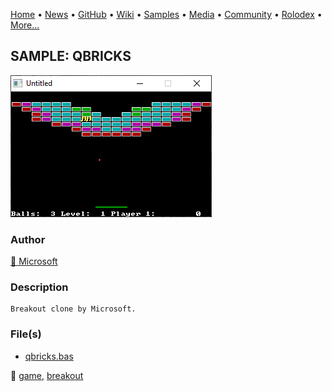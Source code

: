 [Home](https://qb64.com) • [News](../../news.md) • [GitHub](../../github.md) • [Wiki](../../wiki.md) • [Samples](../../samples.md) • [Media](../../media.md) • [Community](../../community.md) • [Rolodex](../../rolodex.md) • [More...](../../more.md)

## SAMPLE: QBRICKS

![screenshot.png](img/screenshot.png)

### Author

[🐝 Microsoft](../microsoft.md) 

### Description

```text
Breakout clone by Microsoft.
```

### File(s)

* [qbricks.bas](src/qbricks.bas)

🔗 [game](../game.md), [breakout](../breakout.md)
